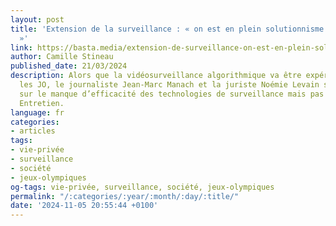 ```yaml
---
layout: post
title: 'Extension de la surveillance : « on est en plein solutionnisme technologique
  »'
link: https://basta.media/extension-de-surveillance-on-est-en-plein-solutionnisme-technologique
author: Camille Stineau
published_date: 21/03/2024
description: Alors que la vidéosurveillance algorithmique va être expérimentée pour
  les JO, le journaliste Jean-Marc Manach et la juriste Noémie Levain s’accordent
  sur le manque d’efficacité des technologies de surveillance mais pas sur leurs dangers.
  Entretien.
language: fr
categories:
- articles
tags:
- vie-privée
- surveillance
- société
- jeux-olympiques
og-tags: vie-privée, surveillance, société, jeux-olympiques
permalink: "/:categories/:year/:month/:day/:title/"
date: '2024-11-05 20:55:44 +0100'
---
```


